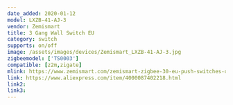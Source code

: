 ```yaml
---
date_added: 2020-01-12
model: LXZB-41-AJ-3
vendor: Zemismart
title: 3 Gang Wall Switch EU
category: switch
supports: on/off
image: /assets/images/devices/Zemismart_LXZB-41-AJ-3.jpg
zigbeemodel: ['TS0003']
compatible: [z2m,zigate]
mlink: https://www.zemismart.com/zemismart-zigbee-30-eu-push-switches-one-gang-wall-light-switch-compatible-with-smartthing-hub-app-phone-p0289.html
link: https://www.aliexpress.com/item/4000087402218.html
link2: 
link3: 
---
```

